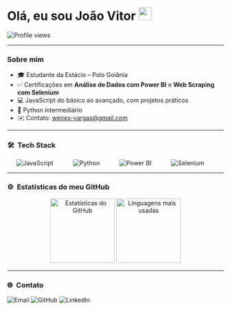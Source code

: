 <h1 align="left">Olá, eu sou João Vitor <img src="https://raw.githubusercontent.com/kaueMarques/kaueMarques/master/hi.gif" height="30px"></h1>
<p align="left"><img src="https://komarev.com/ghpvc/?username=Wenes11&color=blue" alt="Profile views" /></p>

---

### Sobre mim
- 🎓 Estudante da Estácio – Polo Goiânia  
- ✅ Certificações em **Análise de Dados com Power BI** e **Web Scraping com Selenium**  
- 💻 JavaScript do básico ao avançado, com projetos práticos  
- 🐍 Python intermediário  
- ✉️ Contato: <a href="mailto:wenes.vargas@gmail.com" target="_blank" style="text-decoration:none">wenes-vargas@gmail.com</a>

---

### 🛠 &nbsp;Tech Stack

<div style="display: flex; justify-content: space-evenly;">
    <img src="https://img.shields.io/badge/JavaScript-323330?style=for-the-badge&logo=javascript&logoColor=F7DF1E" alt="JavaScript"/>&nbsp;
    <img src="https://img.shields.io/badge/Python-3776AB?style=for-the-badge&logo=python&logoColor=white" alt="Python"/>&nbsp;
    <img src="https://img.shields.io/badge/Power%20BI-F2C811?style=for-the-badge&logo=powerbi&logoColor=black" alt="Power BI"/>&nbsp;
    <img src="https://img.shields.io/badge/Selenium-43B02A?style=for-the-badge&logo=selenium&logoColor=white" alt="Selenium"/>&nbsp;
</div>

---

### ⚙️ &nbsp;Estatísticas do meu GitHub
<div align="center">
  <img height="150em" src="https://github-readme-stats.vercel.app/api?username=Wenes11&show_icons=true&theme=dracula" alt="Estatísticas do GitHub" />
  <img height="150em" src="https://github-readme-stats.vercel.app/api/top-langs/?username=Wenes11&layout=compact&theme=dracula" alt="Linguagens mais usadas" />
</div>

---

### 🌐 &nbsp;Contato
<div align="left">
  <a href="mailto:wenes-vargas@gmail.com" target="_blank" style="text-decoration:none">
    <img src="https://img.shields.io/badge/Email-0078D4?style=for-the-badge&logo=gmail&logoColor=white" alt="Email"/>
  </a>
  <a href="https://github.com/Wenes11" target="_blank" style="text-decoration:none">
    <img src="https://img.shields.io/badge/GitHub-100000?style=for-the-badge&logo=github&logoColor=white" alt="GitHub"/>
  </a>
  <a href="https://www.linkedin.com/in/jo%C3%A3o-vitor-vargas-martins-b67b29292/" target="_blank" style="text-decoration:none">
    <img src="https://img.shields.io/badge/LinkedIn-0077B5?style=for-the-badge&logo=linkedin&logoColor=white" alt="LinkedIn"/>
  </a>
</div>
